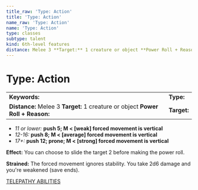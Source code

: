 ```yaml
---
title_raw: 'Type: Action'
title: 'Type: Action'
name_raw: 'Type: Action'
name: 'Type: Action'
type: classes
subtype: talent
kind: 6th-level features
distance: Melee 3 **Target:** 1 creature or object **Power Roll + Reason:**
---
```


# Type: Action

|                                                                                 |             |
| :------------------------------------------------------------------------------ | :---------- |
| **Keywords:**                                                                   | **Type:**   |
| **Distance:** Melee 3 **Target:** 1 creature or object **Power Roll + Reason:** | **Target:** |

- *11 or lower:* **push 5; M \< \[weak\] forced movement is vertical**
- *12-16:* **push 8; M \< \[average\] forced movement is vertical**
- *17+:* **push 12; prone; M \< \[strong\] forced movement is vertical**

**Effect:** You can choose to slide the target 2 before making the power roll.

**Strained:** The forced movement ignores stability. You take 2d6 damage and you're weakened (save ends).

[TELEPATHY ABILITIES](./Telepathy%20Abilities/Telepathy%20Abilities.md)
